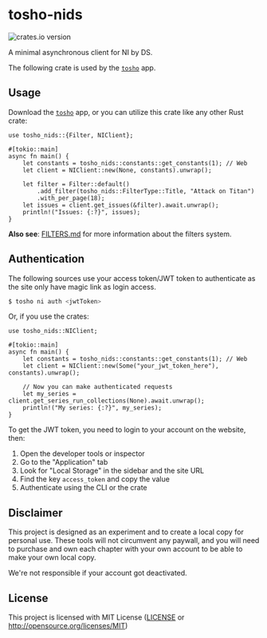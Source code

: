 # tosho-nids

![crates.io version](https://img.shields.io/crates/v/tosho-nids)

A minimal asynchronous client for NI by DS.

The following crate is used by the [`tosho`](https://crates.io/crates/tosho) app.

## Usage

Download the [`tosho`](https://crates.io/crates/tosho) app, or you can utilize this crate like any other Rust crate:

```rust,no_run
use tosho_nids::{Filter, NIClient};

#[tokio::main]
async fn main() {
    let constants = tosho_nids::constants::get_constants(1); // Web
    let client = NIClient::new(None, constants).unwrap();

    let filter = Filter::default()
        .add_filter(tosho_nids::FilterType::Title, "Attack on Titan")
        .with_per_page(18);
    let issues = client.get_issues(&filter).await.unwrap();
    println!("Issues: {:?}", issues);
}
```

**Also see**: [FILTERS.md][filters-example] for more information about the filters system.

## Authentication

The following sources use your access token/JWT token to authenticate as the site only have magic link as login access.

```bash
$ tosho ni auth <jwtToken>
```

Or, if you use the crates:

```rust,no_run
use tosho_nids::NIClient;

#[tokio::main]
async fn main() {
    let constants = tosho_nids::constants::get_constants(1); // Web
    let client = NIClient::new(Some("your_jwt_token_here"), constants).unwrap();

    // Now you can make authenticated requests
    let my_series = client.get_series_run_collections(None).await.unwrap();
    println!("My series: {:?}", my_series);
}
```

To get the JWT token, you need to login to your account on the website, then:
1. Open the developer tools or inspector
2. Go to the "Application" tab
3. Look for "Local Storage" in the sidebar and the site URL
4. Find the key `access_token` and copy the value
5. Authenticate using the CLI or the crate

## Disclaimer

This project is designed as an experiment and to create a local copy for personal use. These tools will not circumvent any paywall, and you will need to purchase and own each chapter with your own account to be able to make your own local copy.

We're not responsible if your account got deactivated.

## License

This project is licensed with MIT License ([LICENSE](https://github.com/noaione/tosho-mango/blob/master/LICENSE) or <http://opensource.org/licenses/MIT>)

[filters-example]: https://github.com/noaione/tosho-mango/blob/feature/src-nids/tosho_nids/FILTERS.md
